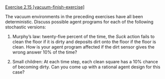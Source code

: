 [Exercise 2.15 \[vacuum-finish-exercise\]](ex_15/)

The vacuum environments in the preceding
exercises have all been deterministic. Discuss possible agent programs
for each of the following stochastic versions:

1.  Murphy’s law: twenty-five percent of the time, the *Suck* action
    fails to clean the floor if it is dirty and deposits dirt onto the
    floor if the floor is clean. How is your agent program affected if
    the dirt sensor gives the wrong answer 10% of the time?

2.  Small children: At each time step, each clean square has a 10%
    chance of becoming dirty. Can you come up with a rational agent
    design for this case?

